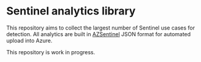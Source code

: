 # Sentinel analytics library
This repository aims to collect the largest number of Sentinel use cases for detection. All analytics are built in [AZSentinel](https://github.com/wortell/AZSentinel) JSON format for automated upload into Azure.

This repository is work in progress.
